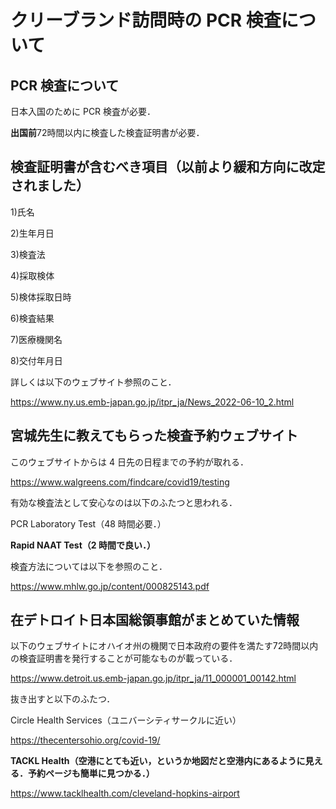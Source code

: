 # クリーブランド訪問時の PCR 検査について

## PCR 検査について
日本入国のために PCR 検査が必要．

**出国前**72時間以内に検査した検査証明書が必要．

## 検査証明書が含むべき項目（以前より緩和方向に改定されました）
1)氏名

2)生年月日

3)検査法

4)採取検体

5)検体採取日時

6)検査結果

7)医療機関名

8)交付年月日

詳しくは以下のウェブサイト参照のこと．

https://www.ny.us.emb-japan.go.jp/itpr_ja/News_2022-06-10_2.html

## 宮城先生に教えてもらった検査予約ウェブサイト
このウェブサイトからは 4 日先の日程までの予約が取れる．

https://www.walgreens.com/findcare/covid19/testing

有効な検査法として安心なのは以下のふたつと思われる．

PCR Laboratory Test（48 時間必要．）

**Rapid NAAT Test（2 時間で良い．）**

検査方法については以下を参照のこと．

https://www.mhlw.go.jp/content/000825143.pdf

## 在デトロイト日本国総領事館がまとめていた情報
以下のウェブサイトにオハイオ州の機関で日本政府の要件を満たす72時間以内の検査証明書を発行することが可能なものが載っている．

https://www.detroit.us.emb-japan.go.jp/itpr_ja/11_000001_00142.html

抜き出すと以下のふたつ．

Circle Health Services（ユニバーシティサークルに近い）

https://thecentersohio.org/covid-19/

**TACKL Health（空港にとても近い，というか地図だと空港内にあるように見える．予約ページも簡単に見つかる．）**

https://www.tacklhealth.com/cleveland-hopkins-airport

